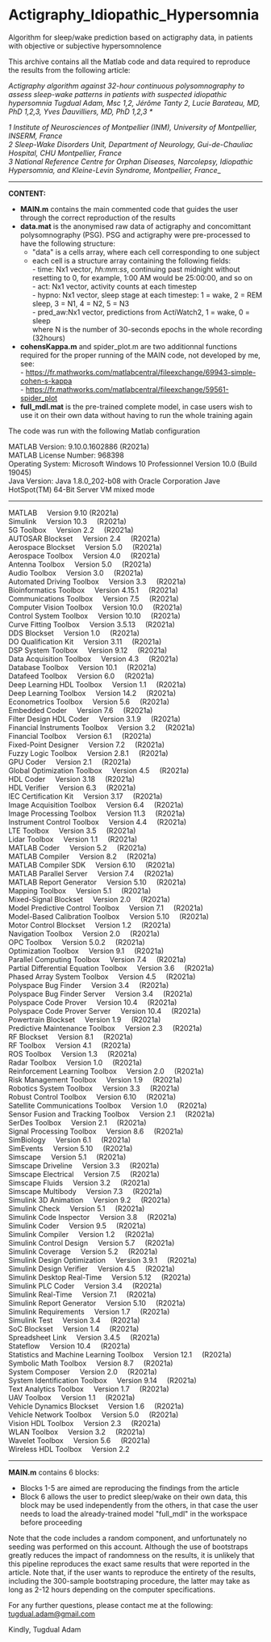 # Actigraphy_Idiopathic_Hypersomnia
Algorithm for sleep/wake prediction based on actigraphy data, in patients with objective or subjective hypersomnolence

This archive contains all the Matlab code and data required to reproduce the results from the following article:

_Actigraphy algorithm against 32-hour continuous polysomnography to assess sleep-wake patterns in patients with suspected idiopathic hypersomnia
Tugdual Adam, Msc 1,2, Jérôme Tanty 2, Lucie Barateau, MD, PhD 1,2,3, Yves Dauvilliers, MD, PhD 1,2,3 *_  

_1 Institute of Neurosciences of Montpellier (INM), University of Montpellier, INSERM, France   
2 Sleep-Wake Disorders Unit, Department of Neurology, Gui-de-Chauliac Hospital, CHU Montpellier, France  
3 National Reference Centre for Orphan Diseases, Narcolepsy, Idiopathic Hypersomnia, and Kleine-Levin Syndrome, Montpellier, France__
___
**CONTENT:** 
- **MAIN.m** contains the main commented code that guides the user through the correct reproduction of the results
- **data.mat** is the anonymised raw data of actigraphy and concomittant polysomnography (PSG). PSG and actigraphy were pre-processed to have the following structure:  
  - "data" is a cells array, where each cell corresponding to one subject    
  - each cell is a structure array containing the following fields:   
        - time:   Nx1 vector, _hh:mm:ss_, continuing past midnight without resetting to 0, for example, 1:00 AM would be 25:00:00, and so on  
        - act:    Nx1 vector, activity counts at each timestep  
        - hypno:  Nx1 vector, sleep stage at each timestep: 1 = wake, 2 = REM sleep, 3 = N1, 4 = N2, 5 = N3  
        - pred_aw:Nx1 vector, predictions from ActiWatch2, 1 = wake, 0 = sleep  
      where N is the number of 30-seconds epochs in the whole recording (32hours)  
- **cohensKappa.m** and spider_plot.m are two additionnal functions required for the proper running of the MAIN code, not developed by me, see:  
       - https://fr.mathworks.com/matlabcentral/fileexchange/69943-simple-cohen-s-kappa  
       - https://fr.mathworks.com/matlabcentral/fileexchange/59561-spider_plot  
- **full_mdl.mat** is the pre-trained complete model, in case users wish to use it on their own data without having to run the whole training again  

The code was run with the following Matlab configuration 

MATLAB Version: 9.10.0.1602886 (R2021a)  
MATLAB License Number: 968398  
Operating System: Microsoft Windows 10 Professionnel Version 10.0 (Build 19045)  
Java Version: Java 1.8.0_202-b08 with Oracle Corporation Jave HotSpot(TM) 64-Bit Server VM mixed mode  

-----------------------------------------------------------------------------------------------------
MATLAB &nbsp;&nbsp;&nbsp;                             Version 9.10        (R2021a)  
Simulink    &nbsp;&nbsp;&nbsp;                                           Version 10.3  &nbsp;&nbsp;&nbsp;       (R2021a)  
5G Toolbox  &nbsp;&nbsp;&nbsp;                                           Version 2.2   &nbsp;&nbsp;&nbsp;       (R2021a)  
AUTOSAR Blockset    &nbsp;&nbsp;&nbsp;                                   Version 2.4   &nbsp;&nbsp;&nbsp;       (R2021a)  
Aerospace Blockset  &nbsp;&nbsp;&nbsp;                                   Version 5.0   &nbsp;&nbsp;&nbsp;       (R2021a)  
Aerospace Toolbox   &nbsp;&nbsp;&nbsp;                                   Version 4.0   &nbsp;&nbsp;&nbsp;       (R2021a)  
Antenna Toolbox     &nbsp;&nbsp;&nbsp;                                   Version 5.0   &nbsp;&nbsp;&nbsp;       (R2021a)  
Audio Toolbox       &nbsp;&nbsp;&nbsp;                                   Version 3.0   &nbsp;&nbsp;&nbsp;       (R2021a)  
Automated Driving Toolbox       &nbsp;&nbsp;&nbsp;                       Version 3.3         &nbsp;&nbsp;&nbsp; (R2021a)  
Bioinformatics Toolbox         &nbsp;&nbsp;&nbsp;                        Version 4.15.1      &nbsp;&nbsp;&nbsp; (R2021a)  
Communications Toolbox         &nbsp;&nbsp;&nbsp;                        Version 7.5         &nbsp;&nbsp;&nbsp; (R2021a)  
Computer Vision Toolbox        &nbsp;&nbsp;&nbsp;                        Version 10.0        &nbsp;&nbsp;&nbsp; (R2021a)  
Control System Toolbox         &nbsp;&nbsp;&nbsp;                        Version 10.10       &nbsp;&nbsp;&nbsp; (R2021a)  
Curve Fitting Toolbox          &nbsp;&nbsp;&nbsp;                        Version 3.5.13      &nbsp;&nbsp;&nbsp; (R2021a)  
DDS Blockset                   &nbsp;&nbsp;&nbsp;                        Version 1.0         &nbsp;&nbsp;&nbsp; (R2021a)  
DO Qualification Kit           &nbsp;&nbsp;&nbsp;                        Version 3.11        &nbsp;&nbsp;&nbsp; (R2021a)  
DSP System Toolbox             &nbsp;&nbsp;&nbsp;                        Version 9.12        &nbsp;&nbsp;&nbsp; (R2021a)  
Data Acquisition Toolbox       &nbsp;&nbsp;&nbsp;                        Version 4.3         &nbsp;&nbsp;&nbsp; (R2021a)  
Database Toolbox               &nbsp;&nbsp;&nbsp;                        Version 10.1        &nbsp;&nbsp;&nbsp; (R2021a)  
Datafeed Toolbox               &nbsp;&nbsp;&nbsp;                        Version 6.0         &nbsp;&nbsp;&nbsp; (R2021a)  
Deep Learning HDL Toolbox      &nbsp;&nbsp;&nbsp;                        Version 1.1         &nbsp;&nbsp;&nbsp; (R2021a)  
Deep Learning Toolbox          &nbsp;&nbsp;&nbsp;                        Version 14.2        &nbsp;&nbsp;&nbsp; (R2021a)  
Econometrics Toolbox           &nbsp;&nbsp;&nbsp;                        Version 5.6         &nbsp;&nbsp;&nbsp; (R2021a)  
Embedded Coder                 &nbsp;&nbsp;&nbsp;                        Version 7.6         &nbsp;&nbsp;&nbsp; (R2021a)  
Filter Design HDL Coder        &nbsp;&nbsp;&nbsp;                        Version 3.1.9       &nbsp;&nbsp;&nbsp; (R2021a)  
Financial Instruments Toolbox  &nbsp;&nbsp;&nbsp;                        Version 3.2         &nbsp;&nbsp;&nbsp; (R2021a)  
Financial Toolbox              &nbsp;&nbsp;&nbsp;                        Version 6.1         &nbsp;&nbsp;&nbsp; (R2021a)  
Fixed-Point Designer           &nbsp;&nbsp;&nbsp;                        Version 7.2         &nbsp;&nbsp;&nbsp; (R2021a)  
Fuzzy Logic Toolbox           &nbsp;&nbsp;&nbsp;                         Version 2.8.1       &nbsp;&nbsp;&nbsp; (R2021a)  
GPU Coder                     &nbsp;&nbsp;&nbsp;                         Version 2.1         &nbsp;&nbsp;&nbsp; (R2021a)  
Global Optimization Toolbox   &nbsp;&nbsp;&nbsp;                         Version 4.5         &nbsp;&nbsp;&nbsp; (R2021a)  
HDL Coder                     &nbsp;&nbsp;&nbsp;                         Version 3.18        &nbsp;&nbsp;&nbsp; (R2021a)  
HDL Verifier                  &nbsp;&nbsp;&nbsp;                         Version 6.3         &nbsp;&nbsp;&nbsp; (R2021a)  
IEC Certification Kit         &nbsp;&nbsp;&nbsp;                         Version 3.17        &nbsp;&nbsp;&nbsp; (R2021a)  
Image Acquisition Toolbox     &nbsp;&nbsp;&nbsp;                         Version 6.4         &nbsp;&nbsp;&nbsp; (R2021a)  
Image Processing Toolbox      &nbsp;&nbsp;&nbsp;                         Version 11.3        &nbsp;&nbsp;&nbsp; (R2021a)  
Instrument Control Toolbox    &nbsp;&nbsp;&nbsp;                         Version 4.4         &nbsp;&nbsp;&nbsp; (R2021a)  
LTE Toolbox                  &nbsp;&nbsp;&nbsp;                          Version 3.5         &nbsp;&nbsp;&nbsp; (R2021a)  
Lidar Toolbox                &nbsp;&nbsp;&nbsp;                          Version 1.1         &nbsp;&nbsp;&nbsp; (R2021a)  
MATLAB Coder                 &nbsp;&nbsp;&nbsp;                          Version 5.2         &nbsp;&nbsp;&nbsp; (R2021a)  
MATLAB Compiler               &nbsp;&nbsp;&nbsp;                         Version 8.2         &nbsp;&nbsp;&nbsp; (R2021a)  
MATLAB Compiler SDK           &nbsp;&nbsp;&nbsp;                         Version 6.10        &nbsp;&nbsp;&nbsp; (R2021a)  
MATLAB Parallel Server        &nbsp;&nbsp;&nbsp;                         Version 7.4         &nbsp;&nbsp;&nbsp; (R2021a)  
MATLAB Report Generator       &nbsp;&nbsp;&nbsp;                         Version 5.10        &nbsp;&nbsp;&nbsp; (R2021a)  
Mapping Toolbox               &nbsp;&nbsp;&nbsp;                         Version 5.1         &nbsp;&nbsp;&nbsp; (R2021a)  
Mixed-Signal Blockset         &nbsp;&nbsp;&nbsp;                         Version 2.0         &nbsp;&nbsp;&nbsp; (R2021a)  
Model Predictive Control Toolbox    &nbsp;&nbsp;&nbsp;                   Version 7.1         &nbsp;&nbsp;&nbsp; (R2021a)  
Model-Based Calibration Toolbox     &nbsp;&nbsp;&nbsp;                   Version 5.10        &nbsp;&nbsp;&nbsp; (R2021a)  
Motor Control Blockset              &nbsp;&nbsp;&nbsp;                   Version 1.2         &nbsp;&nbsp;&nbsp; (R2021a)  
Navigation Toolbox                  &nbsp;&nbsp;&nbsp;                   Version 2.0         &nbsp;&nbsp;&nbsp; (R2021a)  
OPC Toolbox                         &nbsp;&nbsp;&nbsp;                   Version 5.0.2       &nbsp;&nbsp;&nbsp; (R2021a)  
Optimization Toolbox                &nbsp;&nbsp;&nbsp;                   Version 9.1         &nbsp;&nbsp;&nbsp; (R2021a)  
Parallel Computing Toolbox          &nbsp;&nbsp;&nbsp;                   Version 7.4         &nbsp;&nbsp;&nbsp; (R2021a)  
Partial Differential Equation Toolbox &nbsp;&nbsp;&nbsp;                 Version 3.6         &nbsp;&nbsp;&nbsp; (R2021a)  
Phased Array System Toolbox           &nbsp;&nbsp;&nbsp;                 Version 4.5         &nbsp;&nbsp;&nbsp; (R2021a)  
Polyspace Bug Finder                  &nbsp;&nbsp;&nbsp;                 Version 3.4         &nbsp;&nbsp;&nbsp; (R2021a)  
Polyspace Bug Finder Server           &nbsp;&nbsp;&nbsp;                 Version 3.4         &nbsp;&nbsp;&nbsp; (R2021a)  
Polyspace Code Prover                 &nbsp;&nbsp;&nbsp;                 Version 10.4        &nbsp;&nbsp;&nbsp; (R2021a)  
Polyspace Code Prover Server          &nbsp;&nbsp;&nbsp;                 Version 10.4        &nbsp;&nbsp;&nbsp; (R2021a)  
Powertrain Blockset                   &nbsp;&nbsp;&nbsp;                 Version 1.9         &nbsp;&nbsp;&nbsp; (R2021a)  
Predictive Maintenance Toolbox        &nbsp;&nbsp;&nbsp;                 Version 2.3         &nbsp;&nbsp;&nbsp; (R2021a)  
RF Blockset                           &nbsp;&nbsp;&nbsp;                 Version 8.1         &nbsp;&nbsp;&nbsp; (R2021a)  
RF Toolbox                            &nbsp;&nbsp;&nbsp;                 Version 4.1         &nbsp;&nbsp;&nbsp; (R2021a)  
ROS Toolbox                           &nbsp;&nbsp;&nbsp;                 Version 1.3         &nbsp;&nbsp;&nbsp; (R2021a)  
Radar Toolbox                         &nbsp;&nbsp;&nbsp;                 Version 1.0         &nbsp;&nbsp;&nbsp; (R2021a)  
Reinforcement Learning Toolbox        &nbsp;&nbsp;&nbsp;                 Version 2.0         &nbsp;&nbsp;&nbsp; (R2021a)  
Risk Management Toolbox               &nbsp;&nbsp;&nbsp;                 Version 1.9         &nbsp;&nbsp;&nbsp; (R2021a)  
Robotics System Toolbox               &nbsp;&nbsp;&nbsp;                 Version 3.3         &nbsp;&nbsp;&nbsp; (R2021a)  
Robust Control Toolbox                &nbsp;&nbsp;&nbsp;                 Version 6.10        &nbsp;&nbsp;&nbsp; (R2021a)  
Satellite Communications Toolbox      &nbsp;&nbsp;&nbsp;                 Version 1.0         &nbsp;&nbsp;&nbsp; (R2021a)  
Sensor Fusion and Tracking Toolbox    &nbsp;&nbsp;&nbsp;                 Version 2.1         &nbsp;&nbsp;&nbsp; (R2021a)  
SerDes Toolbox                        &nbsp;&nbsp;&nbsp;                 Version 2.1         &nbsp;&nbsp;&nbsp; (R2021a)  
Signal Processing Toolbox             &nbsp;&nbsp;&nbsp;                 Version 8.6         &nbsp;&nbsp;&nbsp; (R2021a)  
SimBiology                            &nbsp;&nbsp;&nbsp;                 Version 6.1         &nbsp;&nbsp;&nbsp; (R2021a)  
SimEvents                             &nbsp;&nbsp;&nbsp;                 Version 5.10        &nbsp;&nbsp;&nbsp; (R2021a)  
Simscape                              &nbsp;&nbsp;&nbsp;                 Version 5.1         &nbsp;&nbsp;&nbsp; (R2021a)  
Simscape Driveline                    &nbsp;&nbsp;&nbsp;                 Version 3.3         &nbsp;&nbsp;&nbsp; (R2021a)  
Simscape Electrical                   &nbsp;&nbsp;&nbsp;                 Version 7.5         &nbsp;&nbsp;&nbsp; (R2021a)  
Simscape Fluids                       &nbsp;&nbsp;&nbsp;                 Version 3.2         &nbsp;&nbsp;&nbsp; (R2021a)  
Simscape Multibody                    &nbsp;&nbsp;&nbsp;                 Version 7.3         &nbsp;&nbsp;&nbsp; (R2021a)  
Simulink 3D Animation                 &nbsp;&nbsp;&nbsp;                 Version 9.2         &nbsp;&nbsp;&nbsp; (R2021a)  
Simulink Check                        &nbsp;&nbsp;&nbsp;                 Version 5.1         &nbsp;&nbsp;&nbsp; (R2021a)  
Simulink Code Inspector               &nbsp;&nbsp;&nbsp;                 Version 3.8         &nbsp;&nbsp;&nbsp; (R2021a)  
Simulink Coder                        &nbsp;&nbsp;&nbsp;                 Version 9.5         &nbsp;&nbsp;&nbsp; (R2021a)  
Simulink Compiler                     &nbsp;&nbsp;&nbsp;                 Version 1.2         &nbsp;&nbsp;&nbsp; (R2021a)  
Simulink Control Design               &nbsp;&nbsp;&nbsp;                 Version 5.7         &nbsp;&nbsp;&nbsp; (R2021a)  
Simulink Coverage                     &nbsp;&nbsp;&nbsp;                 Version 5.2         &nbsp;&nbsp;&nbsp; (R2021a)  
Simulink Design Optimization          &nbsp;&nbsp;&nbsp;                 Version 3.9.1       &nbsp;&nbsp;&nbsp; (R2021a)  
Simulink Design Verifier              &nbsp;&nbsp;&nbsp;                 Version 4.5         &nbsp;&nbsp;&nbsp; (R2021a)  
Simulink Desktop Real-Time            &nbsp;&nbsp;&nbsp;                 Version 5.12        &nbsp;&nbsp;&nbsp; (R2021a)  
Simulink PLC Coder                    &nbsp;&nbsp;&nbsp;                 Version 3.4         &nbsp;&nbsp;&nbsp; (R2021a)  
Simulink Real-Time                    &nbsp;&nbsp;&nbsp;                 Version 7.1         &nbsp;&nbsp;&nbsp; (R2021a)  
Simulink Report Generator             &nbsp;&nbsp;&nbsp;                 Version 5.10        &nbsp;&nbsp;&nbsp; (R2021a)  
Simulink Requirements                 &nbsp;&nbsp;&nbsp;                 Version 1.7         &nbsp;&nbsp;&nbsp; (R2021a)  
Simulink Test                         &nbsp;&nbsp;&nbsp;                 Version 3.4         &nbsp;&nbsp;&nbsp; (R2021a)  
SoC Blockset                          &nbsp;&nbsp;&nbsp;                 Version 1.4         &nbsp;&nbsp;&nbsp; (R2021a)  
Spreadsheet Link                      &nbsp;&nbsp;&nbsp;                 Version 3.4.5       &nbsp;&nbsp;&nbsp; (R2021a)  
Stateflow                             &nbsp;&nbsp;&nbsp;                 Version 10.4        &nbsp;&nbsp;&nbsp; (R2021a)  
Statistics and Machine Learning Toolbox &nbsp;&nbsp;&nbsp;               Version 12.1        &nbsp;&nbsp;&nbsp; (R2021a)  
Symbolic Math Toolbox                   &nbsp;&nbsp;&nbsp;               Version 8.7         &nbsp;&nbsp;&nbsp; (R2021a)  
System Composer                         &nbsp;&nbsp;&nbsp;               Version 2.0         &nbsp;&nbsp;&nbsp; (R2021a)  
System Identification Toolbox           &nbsp;&nbsp;&nbsp;               Version 9.14        &nbsp;&nbsp;&nbsp; (R2021a)  
Text Analytics Toolbox                  &nbsp;&nbsp;&nbsp;               Version 1.7         &nbsp;&nbsp;&nbsp; (R2021a)  
UAV Toolbox                             &nbsp;&nbsp;&nbsp;               Version 1.1         &nbsp;&nbsp;&nbsp; (R2021a)  
Vehicle Dynamics Blockset               &nbsp;&nbsp;&nbsp;               Version 1.6         &nbsp;&nbsp;&nbsp; (R2021a)  
Vehicle Network Toolbox                &nbsp;&nbsp;&nbsp;                Version 5.0         &nbsp;&nbsp;&nbsp; (R2021a)  
Vision HDL Toolbox                     &nbsp;&nbsp;&nbsp;                Version 2.3         &nbsp;&nbsp;&nbsp; (R2021a)  
WLAN Toolbox                           &nbsp;&nbsp;&nbsp;                Version 3.2         &nbsp;&nbsp;&nbsp; (R2021a)  
Wavelet Toolbox                        &nbsp;&nbsp;&nbsp;                Version 5.6         &nbsp;&nbsp;&nbsp; (R2021a)  
Wireless HDL Toolbox                   &nbsp;&nbsp;&nbsp;                Version 2.2    


___
**MAIN.m** contains 6 blocks: 
- Blocks 1-5 are aimed are reproducing the findings from the article
- Block 6 allows the user to predict sleep/wake on their own data, this block may be used independently from the others, in that case the user needs to load the already-trained model "full_mdl" in the workspace before proceeding 

Note that the code includes a random component, and unfortunately no seeding was performed on this account. 
Although the use of bootstraps greatly reduces the impact of randomness on the results, it is unlikely that this pipeline reproduces the exact same results that were reported in the article.
Note that, if the user wants to reproduce the entirety of the results, including the 300-sample bootstraping procedure, the latter may take as long as 2-12 hours depending on the computer specifications.

For any further questions, please contact me at the following:
tugdual.adam@gmail.com

Kindly, Tugdual Adam

